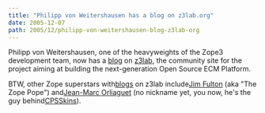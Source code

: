 ```yaml
---
title: "Philipp von Weitershausen has a blog on z3lab.org"
date: 2005-12-07
path: 2005/12/philipp-von-weitershausen-blog-z3lab-org
---
```


Philipp von Weitershausen, one of the heavyweights of the Zope3 development team, now has a <a href="http://www.z3lab.org/sections/blogs/philipp-weitershausen">blog</a> on <a href="http://www.z3lab.org/">z3lab</a>, the community site for the project aiming at building the next-generation Open Source ECM Platform.

BTW, other Zope superstars with<a href="http://www.z3lab.org/sections/blogs/">blogs</a> on z3lab include<a href="http://www.z3lab.org/sections/blogs/jim-fulton">Jim Fulton</a> (aka "The Zope Pope") and<a href="http://www.z3lab.org/sections/blogs/jean-marc-orliaguet">Jean-Marc Orliaguet</a> (no nickname yet, you now, he's the guy behind<a href="http://www.medic.chalmers.se/~jmo/CPS/">CPSSkins</a>).
 

